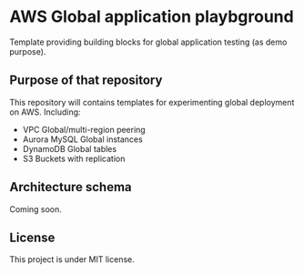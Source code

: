 # AWS Global application playbground 

Template providing building blocks for global application testing (as demo purpose).

## Purpose of that repository 

This repository will contains templates for experimenting global deployment on AWS. Including:

- VPC Global/multi-region peering
- Aurora MySQL Global instances
- DynamoDB Global tables
- S3 Buckets with replication

## Architecture schema

Coming soon.

## License 

This project is under MIT license.
